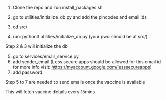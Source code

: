 1. Clone the repo and run install_packages.sh
2. go to utilities/initialize_db.py and add the pincodes and email ids

3. cd src/
4. run: python3 utilities/initialize_db.py (your pwd should be at src/)

Step 2 & 3 will initialize the db

5. go to services/email_service.py
6. add sender_email (Less secure apps should be allowed for this email id for more info visit: https://myaccount.google.com/lesssecureapps)
7. add password

Step 5 to 7 are needed to send emails once the vaccine is available


This will fetch vaccine details every 15mins

